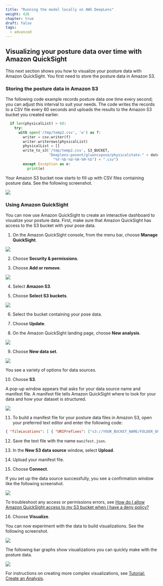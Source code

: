 ```yaml
---
title: "Running the model locally on AWS DeepLens"
weight: 426
chapter: true
draft: false
tags:
  - advanced
---
```

## Visualizing your posture data over time with Amazon QuickSight

This next section shows you how to visualize your posture data with Amazon QuickSight. You first need to store the posture data in Amazon S3.

### Storing the posture data in Amazon S3

The following code example records posture data one time every second; you can adjust this interval to suit your needs. The code writes the records to a CSV file every 60 seconds and uploads the results to the Amazon S3 bucket you created earlier.

```python
  if len(physicalList) > 60:
    try:
      with open('/tmp/temp2.csv', 'w') as f:
        writer = csv.writer(f)
        writer.writerows(physicalList)
        physicalList = []
        write_to_s3('/tmp/temp2.csv', S3_BUCKET,
                    "Deeplens-posent/gluoncvpose/physicalstate-" + datetime.datetime.now().strftime(
                      "%Y-%b-%d-%H-%M-%S") + ".csv")
        except Exception as e:
          print(e)
```

Your Amazon S3 bucket now starts to fill up with CSV files containing posture data. See the following screenshot.

![](/images/400_advanced/420_posture_tracker/wfh-posture-tracker-036.jpg)

### Using Amazon QuickSight

You can now use Amazon QuickSight to create an interactive dashboard to visualize your posture data. First, make sure that Amazon QuickSight has access to the S3 bucket with your pose data.

1. On the Amazon QuickSight console, from the menu bar, choose **Manage QuickSight**.

![](/images/400_advanced/420_posture_tracker/wfh-posture-tracker-038.gif)

2. Choose **Security & permissions**.

3. Choose **Add or remove**.

![](/images/400_advanced/420_posture_tracker/wfh-posture-tracker-040.jpg)

4. Select **Amazon S3**.

5. Choose **Select S3 buckets**.

![](/images/400_advanced/420_posture_tracker/wfh-posture-tracker-042.jpg)

6. Select the bucket containing your pose data.

7. Choose **Update**.

8. On the Amazon QuickSight landing page, choose **New analysis**.

![](/images/400_advanced/420_posture_tracker/wfh-posture-tracker-044.jpg)

9. Choose **New data set**.

![](/images/400_advanced/420_posture_tracker/wfh-posture-tracker-046.jpg)

You see a variety of options for data sources.

10. Choose **S3**.

A pop-up window appears that asks for your data source name and manifest file. A manifest file tells Amazon QuickSight where to look for your data and how your dataset is structured.

![](/images/400_advanced/420_posture_tracker/wfh-posture-tracker-048.jpg)

11. To build a manifest file for your posture data files in Amazon S3, open your preferred text editor and enter the following code:

```json
{ "fileLocations": [ { "URIPrefixes": ["s3://YOUR_BUCKET_NAME/FOLDER_OF_POSE_DATA" ] } ], "globalUploadSettings": { "format": "CSV", "delimiter": ",", "textqualifier": "'", "containsHeader": "true" } }
```

12. Save the text file with the name `manifest.json`.

13. In the **New S3 data source** window, select **Upload**.

14. Upload your manifest file.

15. Choose **Connect**.

If you set up the data source successfully, you see a confirmation window like the following screenshot.

![](/images/400_advanced/420_posture_tracker/wfh-posture-tracker-050.jpg)

To troubleshoot any access or permissions errors, see [How do I allow Amazon QuickSight access to my S3 bucket when I have a deny policy?](https://aws.amazon.com/premiumsupport/knowledge-center/quicksight-deny-policy-allow-bucket/)

16. Choose **Visualize**.

You can now experiment with the data to build visualizations. See the following screenshot.

![](/images/400_advanced/420_posture_tracker/wfh-posture-tracker-052.jpg)

The following bar graphs show visualizations you can quickly make with the posture data.

![](/images/400_advanced/420_posture_tracker/wfh-posture-tracker-054.jpg)

For instructions on creating more complex visualizations, see [Tutorial: Create an Analysis](https://docs.aws.amazon.com/quicksight/latest/user/example-create-an-analysis.html).

